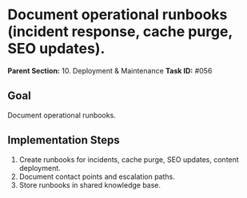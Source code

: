 # Document operational runbooks (incident response, cache purge, SEO updates).

**Parent Section:** 10. Deployment & Maintenance
**Task ID:** #056

## Goal
Document operational runbooks.

## Implementation Steps
1. Create runbooks for incidents, cache purge, SEO updates, content deployment.
2. Document contact points and escalation paths.
3. Store runbooks in shared knowledge base.
